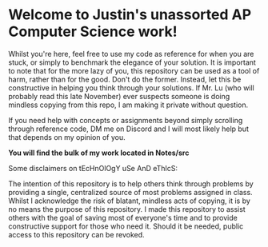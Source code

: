 # Welcome to Justin's unassorted AP Computer Science work!

Whilst you're here, feel free to use my code as reference for when you are stuck, or simply to benchmark the elegance of your solution.
It is important to note that for the more lazy of you, this repository can be used as a tool of harm, rather than for the good. Don't do the former. Instead, let this be constructive in helping you think through your solutions.
If Mr. Lu (who will probably read this late November) ever suspects someone is doing mindless copying from this repo, I am making it private without question.

If you need help with concepts or assignments beyond simply scrolling through reference code, DM me on Discord and I will most likely help but that depends on my opinion of you.

**You will find the bulk of my work located in Notes/src**







Some disclaimers on tEcHnOlOgY uSe AnD eThIcS:

The intention of this repository is to help others think through problems by providing a single, centralized source of most problems assigned in class.
Whilst I acknowledge the risk of blatant, mindless acts of copying, it is by no means the purpose of this repository.
I made this repository to assist others with the goal of saving most of everyone's time and to provide constructive support for those who need it.
Should it be needed, public access to this repository can be revoked.
